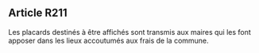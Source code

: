 Article R211
----
Les placards destinés à être affichés sont transmis aux maires qui les font
apposer dans les lieux accoutumés aux frais de la commune.
